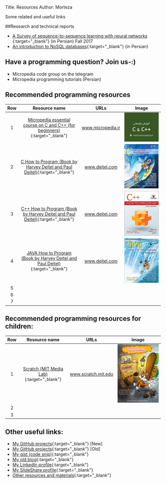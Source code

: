 Title: Resources
Author: Morteza


Some related and useful links

##Research and technical reports
* [ A Survey of sequence-to-sequence learning with neural networks ](http://www.boute.ir/iust-nlp-96/290){:target="_blank"} (in Persian) Fall 2017
* [An introduction to NoSQL databases](http://micropedia.ir/1397/02/13/introduction-to-nosql-databases/){:target="_blank"} (in Persian)

## Have a programming question? Join us-:)
* Micropedia code group on the telegram
* Micropedia programming tutorials (Persian)

## Recommended programming resources
| Row |                                                                        Resource name                                                                       |        URLs       |                                      Image                                      |
|:---:|:----------------------------------------------------------------------------------------------------------------------------------------------------------:|:-----------------:|:-------------------------------------------------------------------------------:|
|  1  | [Micropedia essential course on C and C++ (for beginners)](http://micropedia.ir/category/cpp-essential-course/){:target="_blank"}                          | www.micropedia.ir | ![Micropedia essential course Series](../static/img/bookcover/micropedia_C_and_CPP_thumbnail_v2.png) |
|  2  | [C How to Program (Book by Harvey Deitel and Paul Deitel)](http://www.deitel.com/Books/C/CHowtoProgram7e/tabid/3635/Default.aspx){:target="_blank"}        |   www.deitel.com  |       ![C How to Program](../static/img/bookcover/deitel_and_deitel_c.jpg)      |
|  3  | [C++ How to Program (Book by Harvey Deitel and Paul Deitel)](http://www.deitel.com/Books/C/CHowtoProgram9e/tabid/3644/Default.aspx){:target="_blank"}      |   www.deitel.com  |     ![CPP How to Program](../static/img/bookcover/deitel_and_deitel_cpp.jpg)    |
| 4   | [JAVA How to Program (Book by Harvey Deitel and Paul  Deitel)](http://deitel.com/Books/Java/JavaHowtoProgram11e/tabid/3683/Default.aspx){:target="_blank"} | www.deitel.com    | ![JAVA How to Program](../static/img/bookcover/deitel_and_deitel_java.jpg)      |
| 5   |                                                                                                                                                            |                   |                                                                                 |
| 6   |                                                                                                                                                            |                   |                                                                                 |
| 7   |                                                                                                                                                            |                   |                                                                                 |



## Recommended programming resources for children:
| Row 	|                             Resource name                             	|         URLs        	|                      Image                      	|
|:---:	|:---------------------------------------------------------------------:	|:-------------------:	|:-----------------------------------------------:	|
|  1  	| [Scratch (MIT Media Lab)](https://scratch.mit.edu/){:target="_blank"} 	| www.scratch.mit.edu 	| ![Scratch](../static/img/bookcover/scratch.jpg) 	|
|  2  	|                                                                       	|                     	|                                                 	|
|  3  	|                                                                       	|                     	|                                                 	|


## Other useful links:
* [My GitHub projects](https://github.com/m-zakeri/){:target="_blank"} [New]
* [My GitHub projects](https://github.com/mortazazakeri){:target="_blank"} [Old]
* [My gist (code snip)](https://gist.github.com/m-zakeri){:target="_blank"}
* [My old blog](http://zakerim.webs.com/){:target="_blank"}
* [My LinkedIn profile](https://www.linkedin.com/in/mortazazakeri/){:target="_blank"}
* [My SlideShare profile](https://www.slideshare.net/MortezaZakeri){:target="_blank"}
* [Other resources and materials](https://www.slideshare.net/MortezaZakeri){:target="_blank"}




